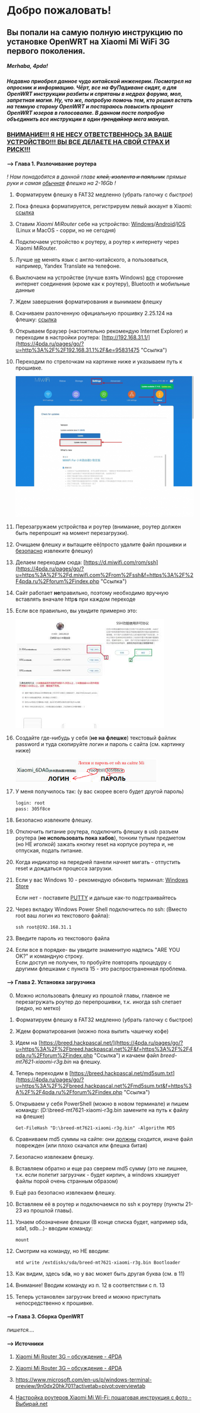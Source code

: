# Добро пожаловать!

## Вы попали на самую полную инструкцию по установке OpenWRT на Xiaomi Mi WiFi 3G первого поколения.

##### Merhaba, 4pda!

##### Недавно приобрел данное чудо китайской инженерии. Посмотрел на опросник и информацию. Чёрт, все на ФуПадиване сидят, а для OpenWRT инструкции разбиты и спрятаны в недрах форума, мол, запретная магия. Ну, что же, попробую помочь тем, кто решил встать на темную сторону OpenWRT и постараюсь повысить процент OpenWRT юзеров в голосовалке. В данном посте попробую объединить все инструкции в один ~~грендайзер~~ мега мануал.

### <u><b>ВНИМАНИЕ!!! Я НЕ НЕСУ ОТВЕТСТВЕННОСЬ ЗА ВАШЕ УСТРОЙСТВО!!! ВЫ ВСЕ ДЕЛАЕТЕ НА СВОЙ СТРАХ И РИСК!!!</b></u>

#### **--> Глава 1. Разлочивание роутера**

*! Нам понадобятся в данной главе ~~клей, изолента и паяльник~~ прямые руки и самая <u>обычная</u> флешка на 2-16Gb !*  

1. Форматируем флешку в FAT32 медленно (убрать галочку с *быстрое*)  

2. Пока флешка форматируется, регистрируем левый аккаунт в Xiaomi: [ссылка](https://4pda.ru/pages/go/?u=http%3A%2F%2Faccount.xiaomi.com%2F&e=95831475 "Ссылка")  

3. Ставим *Xiaomi MiRouter* себе на устройство: [Windows](https://4pda.ru/forum/index.php?showtopic=808656 "Ссылка")/[Android](https://4pda.ru/forum/index.php?showtopic=661224 "Ссылка")/[IOS](https://4pda.ru/pages/go/?u=https%3A%2F%2Fapps.apple.com%2Fru%2Fapp%2Fmi-wi-fi%2Fid859962702%3Fign-mpt%3Duo%253D4&e=95831475 "Ссылка") (Linux и MacOS - сорри, но не сегодня)  

4. Подключаем устройство к роутеру, а роутер к интернету через Xiaomi MiRouter.  

5. Лучше <u>не</u> менять язык с англо-китайского, а пользоваться, например, Yandex Translate на телефоне.  

6. Выключаем на устройстве (лучше взять Windows) <u>все</u> сторонние интернет соединения (кроме как к роутеру), Bluetooth и мобильные данные  

7. Ждем завершения форматирования и вынимаем флешку  

8. Скачиваем разлоченную официальную прошивку 2.25.124 на флешку: [ссылка](https://4pda.ru/forum/index.php?showtopic=837667&view=findpost&p=78857001 "Ссылка")  

9. Открываем браузер (настоятельно рекомендую Internet Explorer) и переходим в настройки роутера: [http://192.168.31.1/](https://4pda.ru/pages/go/?u=http%3A%2F%2F192.168.31.1%2F&e=95831475 "Ссылка")  

10. Переходим по стрелочкам на картинке ниже и указываем путь к прошивке.  
    
      ![alt text](img/19489372.png)

11. Перезагружаем устройства и роутер (внимание, роутер должен быть перепрошит на момент перезагрузки).  

12. Очищаем флешку и вытащите её(просто удалите файл прошивки и <u>безопасно</u> извлеките флешку)  

13. Делаем переходим сюда: [https://d.miwifi.com/rom/ssh](https://4pda.ru/pages/go/?u=https%3A%2F%2Fd.miwifi.com%2From%2Fssh&f=https%3A%2F%2F4pda.ru%2Fforum%2Findex.php "Ссылка")  

14. Сайт работает **не**правильно, поэтому необходимо вручную вставлять вначале http**s** при каждом переходе  

15. Если все правильно, вы увидите примерно это:
    
      ![alt text](img/19489490.jpg)

16. Создайте где-нибудь у себя (**не на флешке**) текстовый файлик password и туда скопируйте логин и пароль с сайта (см. картинку ниже)
    
     ![alt text](img/19489629.png)

17. У меня получилось так: (у вас скорее всего будет другой пароль)
    
    ```
    login: root
    pass: 305f8ce
    ```

18. Безопасно извлеките флешку.  

19. Отключить питание роутера, подключить флешку в usb разъем роутера (**не использовать пока хабов**), тонким тупым предметом (но НЕ иголкой) зажать кнопку reset на корпусе роутера и, не отпуская, подать питание.  

20. Когда индикатор на передней панели начнет мигать - отпустить reset и дождаться процесса загрузки.  

21. Если у вас Windows 10 - рекомендую обновить терминал: [Windows Store](https://4pda.ru/pages/go/?u=https%3A%2F%2Fwww.microsoft.com%2Fstore%2FproductId%2F9N0DX20HK701&f=https%3A%2F%2F4pda.ru%2Fforum%2Findex.php "Ссылка")
    
    Если нет - поставите [PUTTY](https://4pda.ru/pages/go/?u=https%3A%2F%2Fwww.putty.org%2F&f=https%3A%2F%2F4pda.ru%2Fforum%2Findex.php "Ссылка") и дальше как-то подстраивайтесь

22. Через вкладку Windows Power Shell подключитесь по ssh: (Вместо root ваш логин из текстового файла):
    
    ```
    ssh root@192.168.31.1
    ```

23. Введите пароль из текстового файла  

24. Если все в порядке- вы увидите знаменитую надпись "ARE YOU OK?" и командную строку.  
    Если доступ не получен, то пробуйте повторять процедуру с другими флешками с пункта 15 - это распространенная проблема.

#### **--> Глава 2. Установка загрузчика**

0. Можно использовать флешку из прошлой главы, главное не перезагружать роутер до перепрошивки, т.к. иногда ssh слетает (редко, но метко)  
1. Форматируем флешку в FAT32 медленно (убрать галочку с быстрое)  
2. Ждем форматирования (можно пока выпить чашечку кофе)  
3. Идем на [https://breed.hackpascal.net/](https://4pda.ru/pages/go/?u=https%3A%2F%2Fbreed.hackpascal.net%2F&f=https%3A%2F%2F4pda.ru%2Fforum%2Findex.php "Ссылка") и качаем файл *breed-mt7621-xiaomi-r3g.bin* на флешку.  
4. Теперь переходим в [https://breed.hackpascal.net/md5sum.txt](https://4pda.ru/pages/go/?u=https%3A%2F%2Fbreed.hackpascal.net%2Fmd5sum.txt&f=https%3A%2F%2F4pda.ru%2Fforum%2Findex.php "Ссылка")  
5. Открываем у себя PowerShell (можно в новом терминале) и пишем команду: (D:\breed-mt7621-xiaomi-r3g.bin замените на путь к файлу на флешке)
   
   ```
   Get-FileHash "D:\breed-mt7621-xiaomi-r3g.bin" -Algorithm MD5
   ```
6. Сравниваем md5 суммы на сайте: они <u>должны</u> сходится, иначе файл поврежден (или плохо скачался или флешка битая)  
7. Безопасно извлекаем флешку.  
8. Вставляем обратно и еще раз сверяем md5 сумму (это не лишнее, т.к. если полетит загрузчик - будет кирпич, а windows хэширует файлы порой очень странным образом)  
9. Ещё раз безопасно извлекаем флешку.  
10. Вставляем её в роутер и подключаемся по ssh к роутеру (пункты 21-23 из прошлой главы).  
11. Узнаем обозначение флешки (В конце списка будет, например sda, sda1, sdb...)- вводим команду:
    
    ```
    mount
    ```
12. Смотрим на команду, но НЕ вводим:
    
    ```
    mtd write /extdisks/sda/breed-mt7621-xiaomi-r3g.bin Bootloader
    ```
13. Как видим, здесь sd**a**, но у вас может быть другая буква (см. в 11)
14. Внимание! Вводим команду из п. 12 в соответствии с п. 13
15. Теперь установлен загрузчик breed и можно приступать непосредственно к прошивке.

#### **--> Глава 3. Сборка OpenWRT**

*пишется....*

#### **--> Источники**

1. [Xiaomi Mi Router 3G – обсуждение - 4PDA](https://4pda.ru/forum/index.php?showtopic=837667&st=8980#entry80934930)

2. [Xiaomi Mi Router 3G – обсуждение - 4PDA](https://4pda.ru/forum/index.php?showtopic=837667&st=0#Spoil-63693893-14)

3. https://www.microsoft.com/en-us/p/windows-terminal-preview/9n0dx20hk701?activetab=pivot:overviewtab

4. [Настройка роутеров Xiaomi Mi Wi-Fi: пошаговая инструкция с фото - Выбирай.net](https://provayder.net/useful/articles/nastroyka-routera-xiaomi-mi-wi-fi/)
